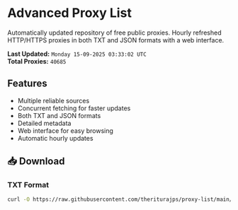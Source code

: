 # Advanced Proxy List

Automatically updated repository of free public proxies. Hourly refreshed HTTP/HTTPS proxies in both TXT and JSON formats with a web interface.

**Last Updated:** `Monday 15-09-2025 03:33:02 UTC`  
**Total Proxies:** `40685`

## Features
- Multiple reliable sources
- Concurrent fetching for faster updates
- Both TXT and JSON formats
- Detailed metadata
- Web interface for easy browsing
- Automatic hourly updates

## 📥 Download

### TXT Format
```bash
curl -O https://raw.githubusercontent.com/theriturajps/proxy-list/main/proxies.txt